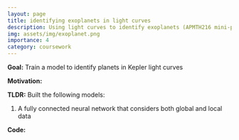 ```yaml
---
layout: page
title: identifying exoplanets in light curves
description: Using light curves to identify exoplanets (APMTH216 mini-project)
img: assets/img/exoplanet.png
importance: 4
category: coursework
---
```


**Goal:** Train a model to identify planets in Kepler light curves

**Motivation:** 

**TLDR:** Built the following models:
1. A fully connected neural network that considers both global and local data 

**Code:** 
